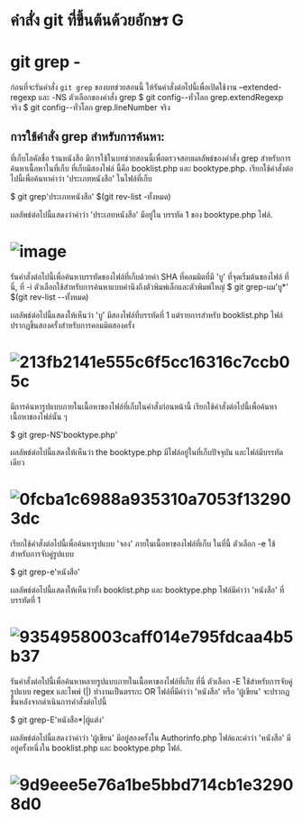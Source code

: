 # คำสั่ง git ที่ขึ้นต้นด้วยอักษร G
# git grep - 
ก่อนที่จะรันคำสั่ง `git grep` ของบทช่วยสอนนี้ ให้รันคำสั่งต่อไปนี้เพื่อเปิดใช้งาน –extended-regexp และ -NS ตัวเลือกของคำสั่ง grep
$ git config--ทั่วโลก grep.extendRegexp จริง
$ git config--ทั่วโลก grep.lineNumber จริง
## การใช้คำสั่ง grep สำหรับการค้นหา:
ที่เก็บโลคัลชื่อ ร้านหนังสือ มีการใช้ในบทช่วยสอนนี้เพื่อตรวจสอบผลลัพธ์ของคำสั่ง grep สำหรับการค้นหาเนื้อหาในที่เก็บ ที่เก็บมีสองไฟล์
นี้คือ booklist.php และ booktype.php. เรียกใช้คำสั่งต่อไปนี้เพื่อค้นหาคำว่า 'ประเภทหนังสือ' ในไฟล์ที่เก็บ

$ git grep'ประเภทหนังสือ' $(git rev-list -ทั้งหมด)

ผลลัพธ์ต่อไปนี้แสดงว่าคำว่า 'ประเภทหนังสือ' มีอยู่ใน บรรทัด 1 ของ booktype.php ไฟล์.
# ![image](https://github.com/65030121natthamon/Git_A-Z_Mission_65030121/assets/144195611/7e0f57a4-9cfa-489e-bb0b-a1f27104c8fa)
รันคำสั่งต่อไปนี้เพื่อค้นหาบรรทัดของไฟล์ที่เก็บด้วยค่า SHA ที่คอมมิตที่มี 'บู' ที่จุดเริ่มต้นของไฟล์ ที่นี่, ที่ -i ตัวเลือกใช้สำหรับการค้นหาแบบคำนึงถึงตัวพิมพ์เล็กและตัวพิมพ์ใหญ่
$ git grep-ผม'บู*' $(git rev-list --ทั้งหมด)

ผลลัพธ์ต่อไปนี้แสดงให้เห็นว่า 'บู' มีสองไฟล์ที่บรรทัดที่ 1 แต่รายการสำหรับ booklist.php ไฟล์ปรากฏขึ้นสองครั้งสำหรับการคอมมิตสองครั้ง
# ![213fb2141e555c6f5cc16316c7ccb05c](https://github.com/65030121natthamon/Git_A-Z_Mission_65030121/assets/144195611/1921e137-013a-4571-9492-4e01584d5466)
มีการค้นหารูปแบบภายในเนื้อหาของไฟล์ที่เก็บในคำสั่งก่อนหน้านี้ เรียกใช้คำสั่งต่อไปนี้เพื่อค้นหาเนื้อหาของไฟล์นั้น ๆ

$ git grep-NS'booktype.php'

ผลลัพธ์ต่อไปนี้แสดงให้เห็นว่า the booktype.php มีไฟล์อยู่ในที่เก็บปัจจุบัน และไฟล์มีบรรทัดเดียว
# ![0fcba1c6988a935310a7053f132903dc](https://github.com/65030121natthamon/Git_A-Z_Mission_65030121/assets/144195611/19a970d4-0522-4b5e-b8ee-dc05263210dc)
เรียกใช้คำสั่งต่อไปนี้เพื่อค้นหารูปแบบ 'จอง' ภายในเนื้อหาของไฟล์ที่เก็บ ในที่นี้ ตัวเลือก -e ใช้สำหรับการจับคู่รูปแบบ

$ git grep-e'หนังสือ'

ผลลัพธ์ต่อไปนี้แสดงให้เห็นว่าทั้ง booklist.php และ booktype.php ไฟล์มีคำว่า 'หนังสือ' ที่บรรทัดที่ 1
# ![9354958003caff014e795fdcaa4b5b37](https://github.com/65030121natthamon/Git_A-Z_Mission_65030121/assets/144195611/e05bff07-103e-4fa7-8568-e23c88cd0b3c)

รันคำสั่งต่อไปนี้เพื่อค้นหาหลายรูปแบบภายในเนื้อหาของไฟล์ที่เก็บ ที่นี่ ตัวเลือก -E ใช้สำหรับการจับคู่รูปแบบ regex และไพพ์ (|) ทำงานเป็นตรรกะ OR ไฟล์ที่มีคำว่า 'หนังสือ' หรือ 'ผู้เขียน' จะปรากฏขึ้นหลังจากดำเนินการคำสั่งต่อไปนี้

$ git grep-E'หนังสือ*|ผู้แต่ง'

ผลลัพธ์ต่อไปนี้แสดงว่าคำว่า 'ผู้เขียน' มีอยู่สองครั้งใน Authorinfo.php ไฟล์และคำว่า 'หนังสือ' มีอยู่ครั้งหนึ่งใน booklist.php และ booktype.php ไฟล์.
# ![9d9eee5e76a1be5bbd714cb1e32908d0](https://github.com/65030121natthamon/Git_A-Z_Mission_65030121/assets/144195611/7251d438-4aab-48fc-836e-722afb697ddd)
